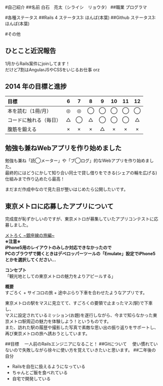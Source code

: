 #自己紹介
##名前
  白石　亮太（シライシ　リョウタ）
##職業
  プログラマ

#各種ステータス
##Rails 4
  ステータス3: ほんば(本葉)
##Github
  ステータス3: ほんば(本葉)

#その他
## ひとこと近況報告
1月からRails案件にjoinしてます！  
だけど7割はAngularJSやCSSをいじるお仕事 orz

## 2014 年の目標と進捗
| 目標 | 6 | 7 | 8 | 9 | 10 | 11 | 12 |
| :--- | :-: | :-: | :-: | :-: |:-:|:-:|:-:|
| 本を読む（1冊/月） | ◎ | ◎ | ◯ | ◯ | ◯ | ◯ | ◯ |
| コードに触れる（毎日） | △ | ◯ | △ | ◯ | ◯ | ◯ | △ |
| 腹筋を鍛える | × | × | × | △ | × | × | × |

## 勉強も兼ねWebアプリを作り始めました
勉強も兼ね「読◯メーター」や「ブ◯ログ」的なWebアプリを作り始めました。  
最終的にはどうにかして知り合い同士で貸し借りをできる(シェアの輪を広げる)仕組みまで作り込めたら最高！  

まだまだ作成中なので見た目が整いはじめたら公開したいです。  

## 東京メトロに応募したアプリについて
完成度が恥ずかしいのですが、東京メトロが募集していたアプリコンテストに応募しました。  

[メトろく ~銀座線の旅編~](http://metroku.herokuapp.com/)  
**※注意※**  
**iPhone5用のレイアウトのみしか対応できなかったので**  
**PCのブラウザで開くときはデベロッパーツールの「Emulate」設定でiPhone5とかを選択してください...**  

**コンセプト**  
「観光地としての東京メトロの魅力をよりアピールする」  

**概要**  
すごろく + サイコロの旅 + 途中ぶらり下車を合わせたようなアプリです。  

東京メトロの駅をマスに見立てて、すごろくの要領で止まったマス(駅)で下車し、  
マスに設定されているミッション(お題)を遂行しながら、今まで知らなかった東京メトロ駅周辺の魅力を体験しよう！というものです。  
また、訪れた駅の履歴や撮影した写真で素敵な思い出の振り返りをサポートし、再び東京メトロの旅へ誘おうとしています。  

##目標
　一人前のRailsエンジニアになること！
##Gitについて
　使い慣れていないので失敗しながら徐々に使い方を覚えていきたいと思います。
##二年後の自分
  * Railsを自在に扱えるようになっている
  * ちゃんとご飯を食べれている
  * 自宅で開発している


